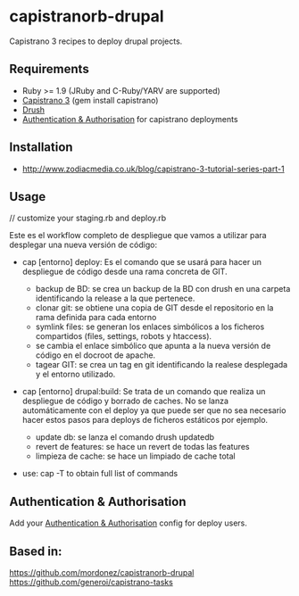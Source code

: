capistranorb-drupal
====================
Capistrano 3 recipes to deploy drupal projects.

## Requirements

* Ruby >= 1.9 (JRuby and C-Ruby/YARV are supported)
* [Capistrano 3](http://www.capistranorb.com/documentation/getting-started/installation/) (gem install capistrano)
* [Drush](https://github.com/drush-ops/drush)
* [Authentication & Authorisation](http://www.capistranorb.com/documentation/getting-started/authentication-and-authorisation/) for capistrano deployments

## Installation

* http://www.zodiacmedia.co.uk/blog/capistrano-3-tutorial-series-part-1

## Usage
// customize your staging.rb and deploy.rb

Este es el workflow completo de despliegue que vamos a utilizar para desplegar una nueva versión de código:
* cap [entorno] deploy: Es el comando que se usará para hacer un despliegue de código desde una rama concreta de GIT.
    * backup de BD: se crea un backup de la BD con drush en una carpeta identificando la release a la que pertenece.
    * clonar git: se obtiene una copia de GIT desde el repositorio en la rama definida para cada entorno
    * symlink files: se generan los enlaces simbólicos a los ficheros compartidos (files, settings, robots y htaccess).
    * se cambia el enlace simbólico que apunta a la nueva versión de código en el docroot de apache.
    * tagear GIT: se crea un tag en git identificando la realese desplegada y el entorno utilizado.
* cap [entorno] drupal:build: Se trata de un comando que realiza un despliegue de código y borrado de caches. No se lanza automáticamente con el deploy ya que puede ser que no sea necesario hacer estos pasos para deploys de ficheros estáticos por ejemplo.
    * update db: se lanza el comando drush updatedb
    * revert de features: se hace un revert de todas las features
    * limpieza de cache: se hace un limpiado de cache total

* use: cap -T to obtain full list of commands

## Authentication & Authorisation

Add your [Authentication & Authorisation](http://www.capistranorb.com/documentation/getting-started/authentication-and-authorisation/) config for deploy users.


## Based in:
https://github.com/mordonez/capistranorb-drupal
https://github.com/generoi/capistrano-tasks

